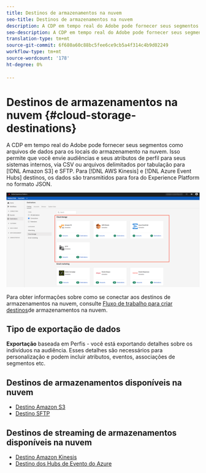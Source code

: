 ```yaml
---
title: Destinos de armazenamentos na nuvem
seo-title: Destinos de armazenamentos na nuvem
description: A CDP em tempo real do Adobe pode fornecer seus segmentos como arquivos de dados para seus armazenamentos em nuvem Amazon S3, AWS Kinesis, Azure Evento Hubs ou SFTP.
seo-description: A CDP em tempo real do Adobe pode fornecer seus segmentos como arquivos de dados para seus armazenamentos em nuvem Amazon S3, AWS Kinesis, Azure Evento Hubs ou SFTP.
translation-type: tm+mt
source-git-commit: 6f680a60c88bc5fee6ce9cb5a4f314c4b9d02249
workflow-type: tm+mt
source-wordcount: '178'
ht-degree: 0%

---
```



# Destinos de armazenamentos na nuvem {#cloud-storage-destinations}

A CDP em tempo real do Adobe pode fornecer seus segmentos como arquivos de dados para os locais do armazenamento na nuvem. Isso permite que você envie audiências e seus atributos de perfil para seus sistemas internos, via CSV ou arquivos delimitados por tabulação para [!DNL Amazon S3] e SFTP. Para [!DNL AWS Kinesis] e [!DNL Azure Event Hubs] destinos, os dados são transmitidos para fora do Experience Platform no formato JSON.

![Destinos de armazenamento da Adobe Cloud](/help/rtcdp/destinations/assets/cloud-storage-destinations.png)

Para obter informações sobre como se conectar aos destinos de armazenamentos na nuvem, consulte [Fluxo de trabalho para criar destinos](/help/rtcdp/destinations/cloud-storage-destinations-workflow.md)de armazenamentos na nuvem.

## Tipo de exportação de dados

**Exportação** baseada em Perfis - você está exportando detalhes sobre os indivíduos na audiência. Esses detalhes são necessários para personalização e podem incluir atributos, eventos, associações de segmentos etc.

## Destinos de armazenamentos disponíveis na nuvem

* [Destino Amazon S3](/help/rtcdp/destinations/amazon-s3-destination.md)
* [Destino SFTP](/help/rtcdp/destinations/sftp-destination.md)

## Destinos de streaming de armazenamentos disponíveis na nuvem

* [Destino Amazon Kinesis](/help/rtcdp/destinations/amazon-kinesis-destination.md)
* [Destino dos Hubs de Evento do Azure](/help/rtcdp/destinations/azure-event-hubs-destination.md)